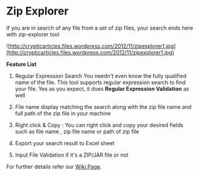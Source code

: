 # Zip Explorer #

If you are in search of any file from a set of zip files, your search ends here with zip-explorer tool

![http://crypticarticles.files.wordpress.com/2012/11/zipexplorer1.jpg](http://crypticarticles.files.wordpress.com/2012/11/zipexplorer1.jpg)

**Feature List**

1. Regular Expression Search
You needn't even know the fully qualified name of the file. This tool supports regular expression search to find your file. Yes as you expect, it does **Regular Expression Validation** as well

2. File name display matching the search along with the zip file name and full path of the zip file in your machine

3. Right click & Copy :
You can right click and copy your desired fields such as file name , zip file name or path of zip file

4. Export your search result to Excel sheet

5. Input File Validation if it's a ZIP/JAR file or not


For further details refer our [Wiki Page](http://code.google.com/p/zip-explorer/wiki/ZipClassExplorer).


